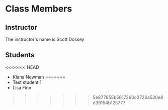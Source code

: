 # Class Members

## Instructor

The instructor's name is Scott Dossey

## Students

<<<<<<< HEAD
* Kiana Newman
=======
* Test student 1
* Lisa Finn
>>>>>>> 5e877855b5617360c3726a530e8e39154b125777
